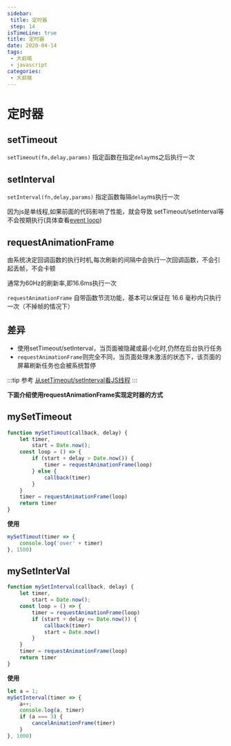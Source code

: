 ```yaml
---
sidebar:
 title: 定时器
 step: 14
isTimeLine: true
title: 定时器
date: 2020-04-14
tags:
 - 大前端
 - javascript
categories:
 - 大前端
---
```

# 定时器
## setTimeout
``setTimeout(fn,delay,params)``
指定函数在指定``delay``ms之后执行一次

## setInterval
``setInterval(fn,delay,params)``
指定函数每隔``delay``ms执行一次

因为js是单线程,如果前面的代码影响了性能，就会导致 setTimeout/setInterval等不会按期执行(具体查看[event loop](./eventloop.md))


## requestAnimationFrame
由系统决定回调函数的执行时机,每次刷新的间隔中会执行一次回调函数，不会引起丢帧，不会卡顿

通常为60Hz的刷新率,即16.6ms执行一次

``requestAnimationFrame`` 自带函数节流功能，基本可以保证在 16.6 毫秒内只执行一次（不掉帧的情况下）


## 差异
* 使用setTimeout/setInterval，当页面被隐藏或最小化时,仍然在后台执行任务
* ``requestAnimationFrame``则完全不同，当页面处理未激活的状态下，该页面的屏幕刷新任务也会被系统暂停


:::tip 参考
[从setTimeout/setInterval看JS线程](https://palmer.arkstack.cn/2017/12/%E4%BB%8EsetTimeout-setInterval%E7%9C%8BJS%E7%BA%BF%E7%A8%8B/)
:::

**下面介绍使用requestAnimationFrame实现定时器的方式**

## mySetTimeout
```js
function mySetTimout(callback, delay) {
    let timer,
        start = Date.now();
    const loop = () => {
        if (start + delay > Date.now()) {
            timer = requestAnimationFrame(loop)
        } else {
            callback(timer)
        }
    }
    timer = requestAnimationFrame(loop)
    return timer
}
```
**使用**
```js
mySetTimout(timer => {
    console.log('over' + timer)
}, 1500)
```
## mySetInterVal
```js
function mySetInterval(callback, delay) {
    let timer,
        start = Date.now();
    const loop = () => {
        timer = requestAnimationFrame(loop)
        if (start + delay <= Date.now()) {
            callback(timer)
            start = Date.now()
        }
    }
    timer = requestAnimationFrame(loop)
    return timer
}
```

**使用**
```js
let a = 1;
mySetInterval(timer => {
    a++;
    console.log(a, timer)
    if (a === 3) {
        cancelAnimationFrame(timer)
    }
}, 1000)
```

